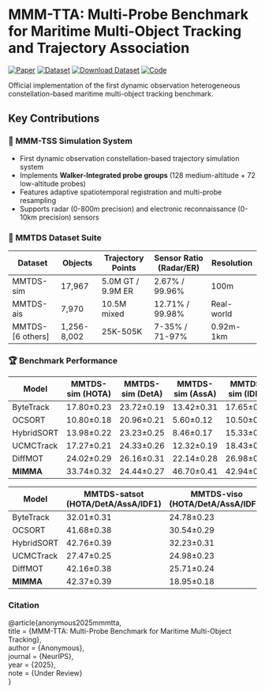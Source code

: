 
# MMM-TTA: Multi-Probe Benchmark for Maritime Multi-Object Tracking and Trajectory Association

[![Paper](https://img.shields.io/badge/arXiv-Paper-31AE8A)]()
[![Dataset](https://img.shields.io/badge/Docs-MMTDS_Dataset-0089D6)](https://yide-qiu.github.io/Pages_MMMTAA_Dataset/)
[![Download Dataset](https://img.shields.io/badge/Download-Data-10B981)](https://pan.quark.cn/s/42ff735ebab5)
[![Code](https://img.shields.io/badge/Code-Data-0089D6)](https://github.com/Yide-Qiu/MMTD/)

Official implementation of the first dynamic observation heterogeneous constellation-based maritime multi-object tracking benchmark.

## Key Contributions

### 🌟 MMM-TSS Simulation System
- First dynamic observation constellation-based trajectory simulation system
- Implements **Walker-Integrated probe groups** (128 medium-altitude + 72 low-altitude probes)
- Features adaptive spatiotemporal registration and multi-probe resampling
- Supports radar (0-800m precision) and electronic reconnaissance (0-10km precision) sensors

### 🚢 MMTDS Dataset Suite
| Dataset        | Objects | Trajectory Points | Sensor Ratio (Radar/ER) | Resolution | 
|----------------|---------|-------------------|-------------------------|------------|
| MMTDS-sim      | 17,967  | 5.0M GT / 9.9M ER | 2.67% / 99.96%          | 100m       |
| MMTDS-ais      | 7,970   | 10.5M mixed       | 12.71% / 99.98%         | Real-world |
| MMTDS-[6 others]| 1,256-8,002 | 25K-505K    | 7-35% / 71-97%       | 0.92m-1km  |

### 🏆 Benchmark Performance
| Model       |MMTDS-sim (HOTA)|MMTDS-sim (DetA)|MMTDS-sim (AssA)|MMTDS-sim (IDF1)| | MMTDS-satmtb (HOTA/DetA/AssA/IDF1) |     |    | |MMTDS-ootb (HOTA/DetA/AssA/IDF1)  |     |    | | MMTDS-otb100 (HOTA/DetA/AssA/IDF1)   |    |  |
|-------------|--------|------|---------|---------------------|------|---------------|-----------------|-------|--------|-----------------|--------------|------|--------|------------------|---------|----------|
| ByteTrack   | 17.80±0.23 | 23.72±0.19 | 13.42±0.31 | 17.65±0.27 | 25.14±0.18 | 25.99±0.22 | 24.50±0.29 | 41.55±0.33 | 33.05±0.28 | 21.55±0.24 | 50.97±0.37 | 35.07±0.26 | 41.30±0.31 | 30.24±0.23 | 57.13±0.42 | 46.50±0.39 |
| OCSORT      | 10.80±0.18 | 20.96±0.21 | 5.60±0.12  | 10.50±0.15 | 25.56±0.27 | 29.61±0.32 | 22.24±0.25 | 42.07±0.36 | 36.75±0.29 | 25.87±0.23 | 52.73±0.41 | 35.99±0.33 | 36.30±0.28 | 31.95±0.26 | 42.29±0.34 | 36.48±0.31 |
| HybridSORT  | 13.98±0.22 | 23.23±0.25 | 8.46±0.17  | 15.33±0.19 | 24.87±0.24 | 27.31±0.28 | 22.86±0.27 | 39.47±0.35 | 37.42±0.32 | 26.47±0.29 | 53.62±0.43 | 37.02±0.34 | 42.23±0.37 | 37.55±0.33 | 48.85±0.42 | 41.55±0.38 |
| UCMCTrack   | 17.27±0.21 | 24.33±0.26 | 12.32±0.19 | 18.43±0.22 | 18.72±0.17 | 26.56±0.24 | 13.22±0.18 | 39.45±0.34 | 28.80±0.23 | 22.49±0.21 | 37.03±0.31 | 34.55±0.29 | 31.00±0.27 | 30.95±0.25 | 31.17±0.28 | 42.80±0.36 |
| DiffMOT     | 24.02±0.29 | 26.16±0.31 | 22.14±0.28 | 26.98±0.33 | 25.06±0.26 | 27.85±0.29 | 22.57±0.27 | 38.84±0.35 | 38.92±0.34 | 22.81±0.23 | 66.48±0.53 | 44.27±0.41 | 44.42±0.39 | 30.52±0.28 | 64.66±0.51 | 55.90±0.47 |
| **MIMMA**   | 33.74±0.32 | 24.44±0.27 | 46.70±0.41 | 42.94±0.38 | 44.46±0.39 | 48.13±0.43 | 42.44±0.37 | 54.79±0.48 | 49.03±0.42 | 26.52±0.28 | 92.98±0.72 | 50.00±0.45 | 55.04±0.49 | 39.43±0.35 | 76.89±0.63 | 66.67±0.58 |

| Model       | MMTDS-satsot (HOTA/DetA/AssA/IDF1)         | MMTDS-viso (HOTA/DetA/AssA/IDF1)           | MMTDS-mtad (HOTA/DetA/AssA/IDF1)           | MMTDS-ais (HOTA/DetA/AssA/IDF1)            |
|-------------|--------------------------------------------|---------------------------------------------|---------------------------------------------|---------------------------------------------|
| ByteTrack   | 32.01±0.31 | 24.78±0.23 | 41.45±0.37 | 41.55±0.36 | 28.26±0.27 | 14.21±0.16 | 56.22±0.49 | 25.64±0.24 | 39.78±0.35 | 39.63±0.34 | 40.04±0.36 | 54.81±0.47 | 19.36±0.21 | 27.07±0.25 | 13.87±0.17 | 21.18±0.22 |
| OCSORT      | 41.68±0.38 | 30.54±0.29 | 57.01±0.51 | 44.37±0.40 | 27.09±0.26 | 14.45±0.15 | 50.78±0.45 | 23.89±0.23 | 30.43±0.28 | 38.93±0.35 | 23.89±0.24 | 43.89±0.39 | 14.86±0.16 | 31.68±0.28 | 6.98±0.09  | 26.61±0.25 |
| HybridSORT  | 42.76±0.39 | 32.23±0.31 | 56.97±0.52 | 44.85±0.41 | 27.96±0.26 | 14.45±0.14 | 54.09±0.48 | 24.25±0.22 | 24.03±0.23 | 31.96±0.29 | 18.17±0.19 | 33.92±0.31 | 14.25±0.15 | 30.33±0.27 | 6.70±0.08  | 25.07±0.24 |
| UCMCTrack   | 27.47±0.25 | 24.98±0.23 | 30.24±0.28 | 38.60±0.35 | 23.38±0.22 | 13.57±0.14 | 40.33±0.36 | 24.75±0.23 | 29.09±0.27 | 39.54±0.36 | 21.50±0.21 | 40.96±0.37 | 11.03±0.12 | 29.60±0.27 | 4.11±0.06  | 14.54±0.16 |
| DiffMOT     | 42.16±0.38 | 25.71±0.24 | 69.20±0.61 | 49.72±0.44 | 22.48±0.21 | 15.47±0.16 | 32.71±0.30 | 29.08±0.27 | 27.91±0.26 | 38.82±0.35 | 20.18±0.20 | 35.76±0.32 | 8.19±0.09  | 25.78±0.24 | 2.61±0.04  | 7.62±0.08  |
| **MIMMA**   | 42.37±0.39 | 18.95±0.18 | 94.74±0.83 | 33.33±0.30 | 61.95±0.55 | 72.49±0.67 | 53.08±0.47 | 73.10±0.65 | 40.73±0.37 | 42.44±0.38 | 39.33±0.35 | 53.43±0.48 | 22.74±0.23 | 31.77±0.29 | 16.31±0.18 | 30.18±0.28 |


### Citation
@article{anonymous2025mmmtta,<br>
  title     = {MMM-TTA: Multi-Probe Benchmark for Maritime Multi-Object Tracking},<br>
  author    = {Anonymous},<br>
  journal   = {NeurIPS},<br>
  year      = {2025},<br>
  note      = {Under Review}<br>
}
